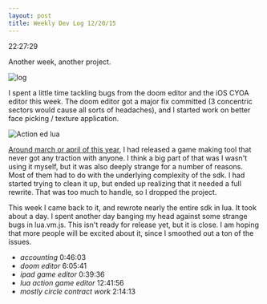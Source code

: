 ```yaml
---
layout: post
title: Weekly Dev Log 12/20/15
---
```


22:27:29

Another week, another project.

![log](https://dl.dropboxusercontent.com/u/43672/blog_static/images/weekly_dev_4_time.png)

I spent a little time tackling bugs from the doom editor and the iOS CYOA editor this week. The doom editor got a major fix committed (3 concentric sectors would cause all sorts of headaches), and I started work on better face picking / texture application.

![Action ed lua](https://dl.dropboxusercontent.com/u/43672/blog_static/images/actionEdLua.png)

[Around march or april of this year](http://jonbro.tk/blog/2015/03/03/mgled.html), I had released a game making tool that never got any traction with anyone. I think a big part of that was I wasn't using it myself, but it was also deeply strange for a number of reasons. Most of them had to do with the underlying complexity of the sdk. I had started trying to clean it up, but ended up realizing that it needed a full rewrite. That was too much to handle, so I dropped the project.

This week I came back to it, and rewrote nearly the entire sdk in lua. It took about a day. I spent another day banging my head against some strange bugs in lua.vm.js. This isn't ready for release yet, but it is close. I am hoping that more people will be excited about it, since I smoothed out a ton of the issues.

* *accounting*	0:46:03
* *doom editor*	6:05:41
* *ipad game editor*	0:39:36
* *lua action game editor*	12:41:56
* *mostly circle contract work*	2:14:13